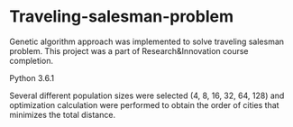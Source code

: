 # Traveling-salesman-problem
Genetic algorithm approach was implemented to solve traveling salesman problem. This project was a part of Research&amp;Innovation course completion.

Python 3.6.1

Several different population sizes were selected (4, 8, 16, 32, 64, 128) and optimization calculation were performed to obtain the order of cities that minimizes the total distance.
